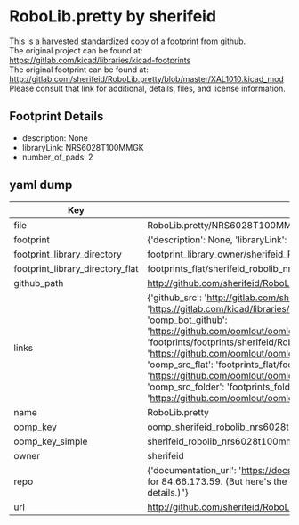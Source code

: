 # RoboLib.pretty by sherifeid  
This is a harvested standardized copy of a footprint from github.  
The original project can be found at:  
https://gitlab.com/kicad/libraries/kicad-footprints  
The original footprint can be found at:
http://gitlab.com/sherifeid/RoboLib.pretty/blob/master/XAL1010.kicad_mod
Please consult that link for additional, details, files, and license information.  
## Footprint Details
* description: None  
* libraryLink: NRS6028T100MMGK  
* number_of_pads: 2  
## yaml dump  
| Key | Value |  
| --- | --- |  
| file | RoboLib.pretty/NRS6028T100MMGK.kicad_mod |  
| footprint | {'description': None, 'libraryLink': 'NRS6028T100MMGK', 'number_of_pads': 2} |  
| footprint_library_directory | footprint_library_owner/sherifeid_RoboLib.pretty |  
| footprint_library_directory_flat | footprints_flat/sherifeid_robolib_nrs6028t100mmgk/working |  
| github_path | http://github.com/sherifeid/RoboLib.pretty/blob/master/NRS6028T100MMGK.kicad_mod |  
| links | {'github_src': 'http://gitlab.com/sherifeid/RoboLib.pretty/blob/master/XAL1010.kicad_mod', 'github_src_repo': 'https://gitlab.com/kicad/libraries/kicad-footprints', 'oomp_bot': 'footprints/sherifeid_robolib_nrs6028t100mmgk/working', 'oomp_bot_github': 'https://github.com/oomlout/oomlout_oomp_footprint_bot/tree/main/footprints/sherifeid_robolib_nrs6028t100mmgk/working', 'oomp_doc': 'footprints/footprints/sherifeid/RoboLib/NRS6028T100MMGK/working/', 'oomp_doc_github': 'https://github.com/oomlout/oomlout_oomp_footprint_doc/tree/main/footprints/footprints/sherifeid/RoboLib/NRS6028T100MMGK/working', 'oomp_src_flat': 'footprints_flat/footprints_flat/sherifeid_robolib_nrs6028t100mmgk/working', 'oomp_src_flat_github': 'https://github.com/oomlout/oomlout_oomp_footprint_src/tree/main/footprints_flat/sherifeid_robolib_nrs6028t100mmgk/working', 'oomp_src_folder': 'footprints_folder/footprints_folder/sherifeid/RoboLib/NRS6028T100MMGK/working', 'oomp_src_folder_github': 'https://github.com/oomlout/oomlout_oomp_footprint_src/tree/main/footprints_folder/sherifeid/RoboLib/NRS6028T100MMGK/working'} |  
| name | RoboLib.pretty |  
| oomp_key | oomp_sherifeid_robolib_nrs6028t100mmgk |  
| oomp_key_simple | sherifeid_robolib_nrs6028t100mmgk |  
| owner | sherifeid |  
| repo | {'documentation_url': 'https://docs.github.com/rest/overview/resources-in-the-rest-api#rate-limiting', 'message': "API rate limit exceeded for 84.66.173.59. (But here's the good news: Authenticated requests get a higher rate limit. Check out the documentation for more details.)"} |  
| url | http://github.com/sherifeid/RoboLib.pretty |  

